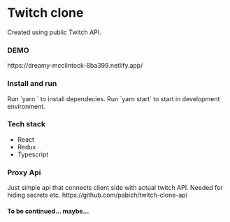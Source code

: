 <H1>Twitch clone </H1>
Created using public Twitch API.

<H3>DEMO</H2>
https://dreamy-mcclintock-8ba399.netlify.app/

<H3>Install and run</H3>
Run `yarn ` to install dependecies.
Run `yarn start` to start in development environment.

<H3>Tech stack</h3>
<ul>
    <li>React</li>
    <li>Redux</li>
    <li>Typescript</li>
</ul>

<H3>Proxy Api</H3>
Just simple api that connects client side with actual twitch API. Needed for hiding secrets etc.
https://github.com/pabich/twitch-clone-api

<H4>To be continued... maybe...<h4>
